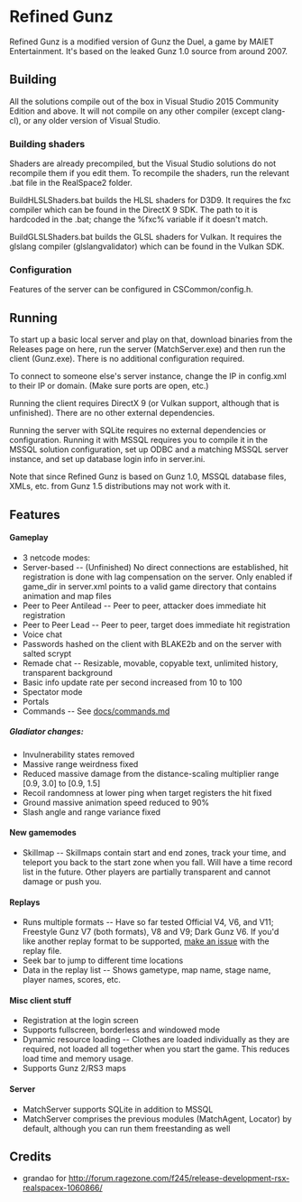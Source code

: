 # Refined Gunz
Refined Gunz is a modified version of Gunz the Duel, a game by MAIET Entertainment. It's based on the leaked Gunz 1.0 source from around 2007.

## Building
All the solutions compile out of the box in Visual Studio 2015 Community Edition and above. It will not compile on any other compiler (except clang-cl), or any older version of Visual Studio.

### Building shaders
Shaders are already precompiled, but the Visual Studio solutions do not recompile them if you edit them. To recompile the shaders, run the relevant .bat file in the RealSpace2 folder.

BuildHLSLShaders.bat builds the HLSL shaders for D3D9. It requires the fxc compiler which can be found in the DirectX 9 SDK. The path to it is hardcoded in the .bat; change the %fxc% variable if it doesn't match.

BuildGLSLShaders.bat builds the GLSL shaders for Vulkan. It requires the glslang compiler (glslangvalidator) which can be found in the Vulkan SDK.

### Configuration
Features of the server can be configured in CSCommon/config.h.

## Running
To start up a basic local server and play on that, download binaries from the Releases page on here, run the server (MatchServer.exe) and then run the client (Gunz.exe). There is no additional configuration required.

To connect to someone else's server instance, change the IP in config.xml to their IP or domain. (Make sure ports are open, etc.)

Running the client requires DirectX 9 (or Vulkan support, although that is unfinished). There are no other external dependencies.

Running the server with SQLite requires no external dependencies or configuration. Running it with MSSQL requires you to compile it in the MSSQL solution configuration, set up ODBC and a matching MSSQL server instance, and set up database login info in server.ini.

Note that since Refined Gunz is based on Gunz 1.0, MSSQL database files, XMLs, etc. from Gunz 1.5 distributions may not work with it.

## Features

#### Gameplay
- 3 netcode modes:
 - Server-based -- (Unfinished) No direct connections are established, hit registration is done with lag compensation on the server. Only enabled if game_dir in server.xml points to a valid game directory that contains animation and map files
 - Peer to Peer Antilead -- Peer to peer, attacker does immediate hit registration
 - Peer to Peer Lead -- Peer to peer, target does immediate hit registration
- Voice chat
- Passwords hashed on the client with BLAKE2b and on the server with salted scrypt
- Remade chat -- Resizable, movable, copyable text, unlimited history, transparent background
- Basic info update rate per second increased from 10 to 100
- Spectator mode
- Portals
- Commands -- See [docs/commands.md](docs/commands.md)

##### Gladiator changes:
- Invulnerability states removed
- Massive range weirdness fixed
- Reduced massive damage from the distance-scaling multiplier range [0.9, 3.0] to [0.9, 1.5]
- Recoil randomness at lower ping when target registers the hit fixed
- Ground massive animation speed reduced to 90%
- Slash angle and range variance fixed

#### New gamemodes
- Skillmap -- Skillmaps contain start and end zones, track your time, and teleport you back to the start zone when you fall. Will have a time record list in the future. Other players are partially transparent and cannot damage or push you.

#### Replays
- Runs multiple formats -- Have so far tested Official V4, V6, and V11; Freestyle Gunz V7 (both formats), V8 and V9; Dark Gunz V6. If you'd like another replay format to be supported, [make an issue](https://github.com/Asunaya/RefinedGunz/issues/new) with the replay file.
- Seek bar to jump to different time locations
- Data in the replay list -- Shows gametype, map name, stage name, player names, scores, etc.

#### Misc client stuff
- Registration at the login screen
- Supports fullscreen, borderless and windowed mode
- Dynamic resource loading -- Clothes are loaded individually as they are required, not loaded all together when you start the game. This reduces load time and memory usage.
- Supports Gunz 2/RS3 maps

#### Server
- MatchServer supports SQLite in addition to MSSQL
- MatchServer comprises the previous modules (MatchAgent, Locator) by default, although you can run them freestanding as well

## Credits
- grandao for http://forum.ragezone.com/f245/release-development-rsx-realspacex-1060866/